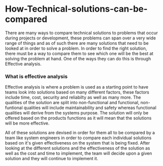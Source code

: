 # How-Technical-solutions-can-be-compared

There are many ways to compare technical solutions to problems that occur during projects or development, these problems can span over a  very wide range of things and as of such there are many solutions that need to be looked at in order to solve a problem. In order to find the right solution, there must be a way to compare them to see which one will be the best at solving the problem at hand. One of the ways they can do this is through Effective analysis.

### What is effective analysis

Effective analysis is where a problem is used as a starting point to have teams look into solutions based on many different factors, these factors include time, cost, security and reliabilty as well as many more.  The qualities of the solution are split into non-functional and functional, non-funtional qualities will include maintainability and safety whereas functional qualities will derive from the systems purpose. The solution will only be offered based on the products functions as it will mean that the solutions will be more effective.

All of these solutions are devised in order for them all to be compared by a team like system engineers in order to compare each individual solutions based on it's given effectiveness on the system that is being fixed. After looking at the different solutions and the effectiveness of the solution as well as the cost and time to implement, the team will decide upon a given solution and they will continue to implement it.
